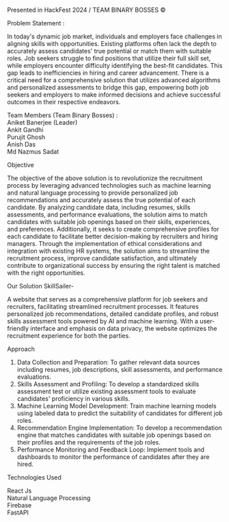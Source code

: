 Presented in HackFest 2024 / TEAM BINARY BOSSES ©

Problem Statement :

In today's dynamic job market, individuals and employers face challenges in aligning skills with opportunities. Existing platforms often lack the depth to accurately assess candidates' true potential or match them with suitable roles. Job seekers struggle to find positions that utilize their full skill set, while employers encounter difficulty identifying the best-fit candidates. This gap leads to inefficiencies in hiring and career advancement. There is a critical need for a comprehensive solution that utilizes advanced algorithms and personalized assessments to bridge this gap, empowering both job seekers and employers to make informed decisions and achieve successful outcomes in their respective endeavors.

Team Members (Team Binary Bosses) :\
Aniket Banerjee (Leader)\
Ankit Gandhi\
Purujit Ghosh\
Anish Das\
Md Nazmus Sadat

Objective

The objective of the above solution is to revolutionize the recruitment process by leveraging advanced technologies such as machine learning and natural language processing to provide personalized job recommendations and accurately assess the true potential of each candidate. By analyzing candidate data, including resumes, skills assessments, and performance evaluations, the solution aims to match candidates with suitable job openings based on their skills, experiences, and preferences. Additionally, it seeks to create comprehensive profiles for each candidate to facilitate better decision-making by recruiters and hiring managers. Through the implementation of ethical considerations and integration with existing HR systems, the solution aims to streamline the recruitment process, improve candidate satisfaction, and ultimately contribute to organizational success by ensuring the right talent is matched with the right opportunities.

Our Solution
SkillSailer-

A website that serves as a comprehensive platform for job seekers and recruiters, facilitating streamlined recruitment processes. It features personalized job recommendations, detailed candidate profiles, and robust skills assessment tools powered by AI and machine learning. With a user-friendly interface and emphasis on data privacy, the website optimizes the recruitment experience for both the parties.

Approach

1. Data Collection and Preparation: To gather relevant data sources including resumes, job descriptions, skill assessments, and performance evaluations.
2. Skills Assessment and Profiling: To develop a standardized skills assessment test or utilize existing assessment tools to evaluate candidates' proficiency in various skills.
3. Machine Learning Model Development: Train machine learning models using labeled data to predict the suitability of candidates for different job roles.
4. Recommendation Engine Implementation: To develop a recommendation engine that matches candidates with suitable job openings based on their profiles and the requirements of the job roles.
5. Performance Monitoring and Feedback Loop: Implement tools and dashboards to monitor the performance of candidates after they are hired.

Technologies Used

React Js\
Natural Language Processing\
Firebase\
FastAPI
